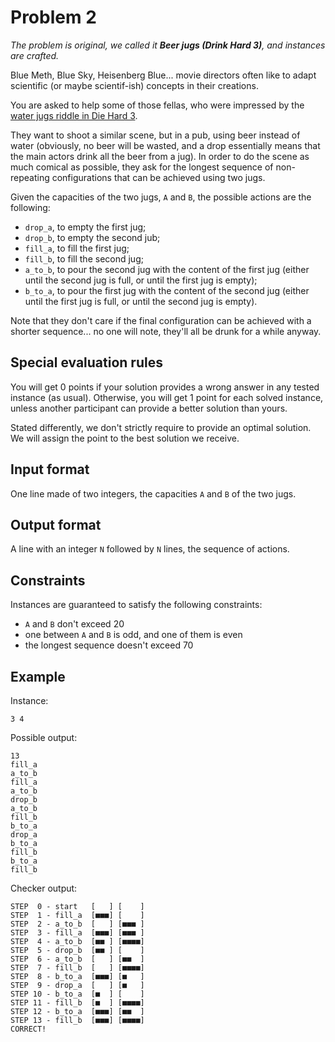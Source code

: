 # Problem 2

_The problem is original, we called it **Beer jugs (Drink Hard 3)**, and instances are crafted._


Blue Meth, Blue Sky, Heisenberg Blue...
movie directors often like to adapt scientific (or maybe scientif-ish) concepts in their creations.

You are asked to help some of those fellas, who were impressed by the [water jugs riddle in Die Hard 3](https://www.youtube.com/watch?v=BVtQNK_ZUJg&ab_channel=notnek01).

They want to shoot a similar scene, but in a pub, using beer instead of water (obviously, no beer will be wasted, and a drop essentially means that the main actors drink all the beer from a jug).
In order to do the scene as much comical as possible, they ask for the longest sequence of non-repeating configurations that can be achieved using two jugs.

Given the capacities of the two jugs, `A` and `B`, the possible actions are the following:
* `drop_a`, to empty the first jug;
* `drop_b`, to empty the second jub;
* `fill_a`, to fill the first jug;
* `fill_b`, to fill the second jug;
* `a_to_b`, to pour the second jug with the content of the first jug (either until the second jug is full, or until the first jug is empty);
* `b_to_a`, to pour the first jug with the content of the second jug (either until the first jug is full, or until the second jug is empty).

Note that they don't care if the final configuration can be achieved with a shorter sequence...
no one will note, they'll all be drunk for a while anyway.


## Special evaluation rules

You will get 0 points if your solution provides a wrong answer in any tested instance (as usual).
Otherwise, you will get 1 point for each solved instance, unless another participant can provide a better solution than yours.

Stated differently, we don't strictly require to provide an optimal solution.
We will assign the point to the best solution we receive.


## Input format

One line made of two integers, the capacities `A` and `B` of the two jugs.


## Output format

A line with an integer `N` followed by `N` lines, the sequence of actions.


## Constraints

Instances are guaranteed to satisfy the following constraints:

* `A` and `B` don't exceed 20
* one between `A` and `B` is odd, and one of them is even
* the longest sequence doesn't exceed 70


## Example

Instance:

```
3 4
```

Possible output:

```
13
fill_a
a_to_b
fill_a
a_to_b
drop_b
a_to_b
fill_b
b_to_a
drop_a
b_to_a
fill_b
b_to_a
fill_b
```

Checker output:

```
STEP  0 - start   [   ] [    ]
STEP  1 - fill_a  [■■■] [    ]
STEP  2 - a_to_b  [   ] [■■■ ]
STEP  3 - fill_a  [■■■] [■■■ ]
STEP  4 - a_to_b  [■■ ] [■■■■]
STEP  5 - drop_b  [■■ ] [    ]
STEP  6 - a_to_b  [   ] [■■  ]
STEP  7 - fill_b  [   ] [■■■■]
STEP  8 - b_to_a  [■■■] [■   ]
STEP  9 - drop_a  [   ] [■   ]
STEP 10 - b_to_a  [■  ] [    ]
STEP 11 - fill_b  [■  ] [■■■■]
STEP 12 - b_to_a  [■■■] [■■  ]
STEP 13 - fill_b  [■■■] [■■■■]
CORRECT!
```
